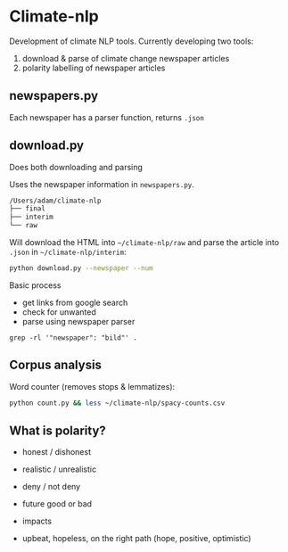 # Climate-nlp

Development of climate NLP tools.  Currently developing two tools:
1. download & parse of climate change newspaper articles
2. polarity labelling of newspaper articles

## newspapers.py

Each newspaper has a parser function, returns `.json`

## download.py

Does both downloading and parsing

Uses the newspaper information in `newspapers.py`.

```bash
/Users/adam/climate-nlp
├── final
├── interim
└── raw
```

Will download the HTML into `~/climate-nlp/raw` and parse the article into `.json` in `~/climate-nlp/interim`:

```bash
python download.py --newspaper --num
```

Basic process
- get links from google search
- check for unwanted
- parse using newspaper parser

`grep -rl '"newspaper": "bild"' .`

## Corpus analysis

Word counter (removes stops & lemmatizes):

```bash
python count.py && less ~/climate-nlp/spacy-counts.csv
```

## What is polarity?

- honest / dishonest

- realistic / unrealistic
- deny / not deny

- future good or bad
- impacts

- upbeat, hopeless, on the right path (hope, positive, optimistic)
